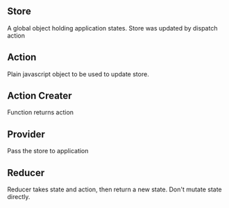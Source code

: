 ## Store
  A global object holding application states. Store was updated by dispatch action

## Action
  Plain javascript object to be used to update store.

## Action Creater
  Function returns action

## Provider
  Pass the store to application

## Reducer
  Reducer takes state and action, then return a new state.
  Don't mutate state directly.
  